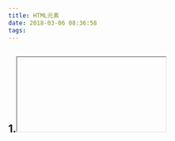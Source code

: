 ```yaml
---
title: HTML元素
date: 2018-03-06 08:36:58
tags:
---
```

## 1.<iframe>和<a>的target
iframe标签支持相对路径

`<iframe name="xxx" src="" frameborder="0"></iframe>  `
`<a href="" target="xxx"></a>`点击a
则会在iframe里弹出
index里写:
`<iframe src="./index2" frameborder="0"></iframe>  `则会在左上角出现一个小的嵌套页面显示index2里嵌套的index3里的四个QQ链接
index2里写:
`<iframe src="./index3" frameborder="0"></iframe>`
index3里写:
`<a href="http://qq.com" target=_blank>QQ</a>`点击会在一个新的标签页面里打开
`<a href="http://qq.com" target=_self>QQ</a>`点击会在index3的嵌套页面打开
`<a href="http://qq.com" target=_parent>QQ</a>`点击会在index2的嵌套页面打开
`<a href="http://qq.com" target=_top>QQ</a>`点击会在index1里打开

## 2.<a>的href
1. `<a href="//qq.com">QQ</a>`href里写的是无协议地址，意思是当前用的是http协议就自动继承http协议，用的是file就会用file协议。
我们在终端运行`sudo npm i -g http-server`即可安装一个服务器，进入你写index.html的文件夹里运行`http-server`即可开启服务器，然后在浏览器浏览终端返回的地址即可用http协议来访问你写的文件

2. `<a href="?name=pyz">qq</a>`点击之后会在当前页面发起?name=pyz的请求
`<a href="#sss">qq</a>`点击之后不会发起请求，因为锚点仅仅是在当前页面内的跳转
**`<a href="/..">link</a> 标签被点击后会浏览器会发起GET / HTTP/1.1的请求，因为/是根，无法再..**
3. 伪协议
 `<a href="javascript:;">qq</a>`点击之后a不会做任何事情
`<a href="javascript:alert(1)";>qq</a>`点击之后会弹出1

## 3.<form> <input>
**1. <form>和<a>的区别：**
<a>提交时是GET请求
<form>可以发送POST请求
<form>里必须要有一个submit才能被提交
```
<form action="users" method="post">
    <input type="text"value="username">
    <input type="password"value="password">
    <input type="submit" value="提交">
</form>
```
即<form>是注册时用的，你提交的账号密码会出现在第四部分里，但GET请求是不会有第四部分的，POST若想有查询参数，可以直接写在action里，如；
```
<form action="users?name=pyz" method="post">
    <label>用户名<input type="text" name="username"></label>
    <label>密码<input type="password" name="password"></label>
    <input type="submit" value="提交">
</form>
```
**<input>要提交的话一定要有name值！**
<label>可以直接包在input外面
<form>里的target和<a>是一模一样的。
<form>里如果没有`<input type="submit">`而有<button>，则<button>会默认为submit，若写成这样`<button type="button">button</button>`则不会成为submit，一个form里必须要有一个submit才能提交

**2. <input>  checkbox**
 
```
<label><input type="checkbox" name="apple" value="yes">苹果</label>
<label><input type="checkbox" name="banana" value="yes">香蕉</label>
```
![<checkbox>](/images/checkbox.png)

一定要有name才能被提交上去

![提交之后](/images/提交之后.png)

**3.<input> radio**
```
<label><input type="radio" name="sexual">男</label>
<label><input type="radio" name="sexual">女</label>
```
和checkbox不同的是，两个name一样的radio只能选中一个

![<radio>](/images/radio.png)

## 4. <select>
```
<select name="group" multiple>
    <option value="">-</option>
    <option value="1">第一组</option>
    <option value="2">第二组</option>
    <option value="3" disabled>第三组</option>
    <option value="4" selected>第四组</option>
</select>
```
![<select>](/images/select.png)disabled属性意味着不能被选中，selected意思是默认选中的，multiple意思是可以同时选中几项

## 5. <textarea>
若想让用户输入一大段文字则用这个元素
```
<textarea style="resize: none; width: 200px; height: 100px;"  name="hobbies"></textarea>
```
![<textarea>](/images/textarea.png)
resize若不设置为none，则用户可以随意更改输入框的大小

## 6. <table>
```
<table border="1">
    <colgroup>
        <col width="100">
        <col bgcolor="red" width="200">
        <col width="100">
        <col width="100">
    </colgroup>
    <thead>
        <tr>
            <th>项目</th><th>姓名</th><th>班级</th><th>成绩</th>
        </tr>
    </thead>
    <tbody>
        <tr>
            <th></th><td>可爱多</td><td>1</td><td>22</td>
        </tr>
        <tr>
            <th></th><td>金钟国</td><td>2</td><td>12</td>
        </tr>
        <tr>
            <th>平均分</th><td></td><td></td><td>17</td>
        </tr>
    </tbody>
    <tfoot>
    <tr>
        <th>总分</th><td></td><td></td><td>34</td>
    </tr>
    </tfoot>
</table>
```
![<table>](/images/table.png)
<thead>  <tbody> <tfoot>不写浏览器也不会报错，而会自动全部加入到tbody里